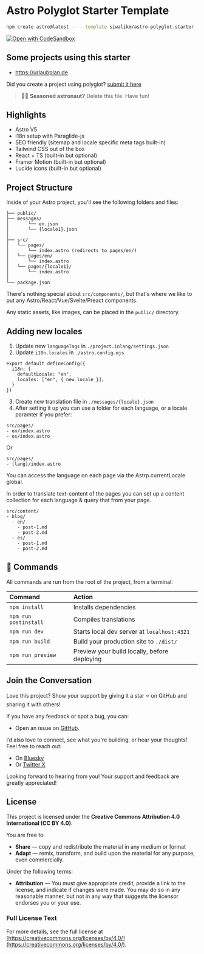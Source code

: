 # Astro Polyglot Starter Template

```sh
npm create astro@latest -- --template siwalikm/astro-polyglot-starter
```


[![Open with CodeSandbox](https://assets.codesandbox.io/github/button-edit-lime.svg)](https://codesandbox.io/p/github/siwalikm/astro-polyglot-starter/main)

## Some projects using this starter
- https://urlaubplan.de

Did you create a project using polyglot? [submit it here](https://github.com/siwalikm/astro-polyglot-starter/issues)

> 🧑‍🚀 **Seasoned astronaut?** Delete this file. Have fun!
## Highlights
- Astro V5
- i18n setup with Paraglide-js 
- SEO friendly (sitemap and locale specific meta tags built-in)
- Tailwind CSS out of the box
- React + TS (built-in but optional)
- Framer Motion (built-in but optional)
- Lucide icons (built-in but optional)

## Project Structure

Inside of your Astro project, you'll see the following folders and files:

```text
├── public/
├── messages/
│       └── en.json
│       └── {locale1}.json
│
├── src/
│   └── pages/
│       └── index.astro (redirects to pages/en/)
│   └── pages/en/
│       └── index.astro
│   └── pages/{locale1}/
│       └── index.astro
│
└── package.json
```

There's nothing special about `src/components/`, but that's where we like to put any Astro/React/Vue/Svelte/Preact components.

Any static assets, like images, can be placed in the `public/` directory.

## Adding new locales
1. Update new `languageTags` in `./project.inlang/settings.json`
2. Update `i18n.locales` in `./astro.config.mjs`
```
export default defineConfig({
  i18n: {
    defaultLocale: "en",
    locales: ["en", {_new_locale_}],
  }
})
```
3. Create new translation file in `./messages/{locale}.json`
4. After setting it up you can use a folder for each language, or a locale paramter if you prefer:
```
src/pages/
- en/index.astro
- es/index.astro
```
Or
```
src/pages/
- [lang]/index.astro
```
You can access the language on each page via the Astrp.currentLocale global.

In order to translate text-content of the pages you can set up a content collection for each language & query that from your page.
```
src/content/
- blog/
  - en/
    - post-1.md
    - post-2.md
  - es/
    - post-1.md
    - post-2.md
```

## 🧞 Commands

All commands are run from the root of the project, from a terminal:

| Command                   | Action                                           |
| :------------------------ | :----------------------------------------------- |
| `npm install`             | Installs dependencies                            |
| `npm run postinstall`     | Compiles translations                            |
| `npm run dev`             | Starts local dev server at `localhost:4321`      |
| `npm run build`           | Build your production site to `./dist/`          |
| `npm run preview`         | Preview your build locally, before deploying     |


## Join the Conversation

Love this project? Show your support by giving it a star ⭐ on GitHub and sharing it with others!  

If you have any feedback or spot a bug, you can:  
- Open an issue on [GitHub](https://github.com/siwalikm/astro-polyglot-starter/issues).  

I’d also love to connect, see what you're building, or hear your thoughts! Feel free to reach out:  
- On [Bluesky](https://bsky.app/profile/siwalik.in)  
- Or [Twitter X](https://x.com/siwalikm)  

Looking forward to hearing from you!
Your support and feedback are greatly appreciated!

## License

This project is licensed under the **Creative Commons Attribution 4.0 International (CC BY 4.0)**. 

You are free to:
- **Share** — copy and redistribute the material in any medium or format
- **Adapt** — remix, transform, and build upon the material for any purpose, even commercially.

Under the following terms:
- **Attribution** — You must give appropriate credit, provide a link to the license, and indicate if changes were made. You may do so in any reasonable manner, but not in any way that suggests the licensor endorses you or your use.

### Full License Text
For more details, see the full license at [https://creativecommons.org/licenses/by/4.0/](https://creativecommons.org/licenses/by/4.0/).
